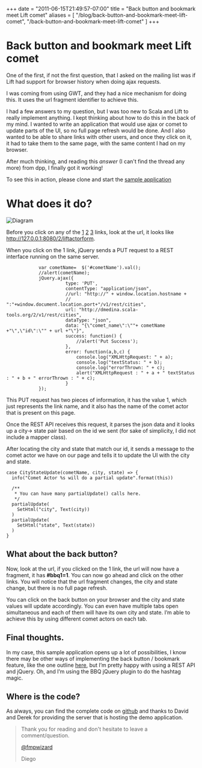 +++
date = "2011-06-15T21:49:57-07:00"
title = "Back button and bookmark meet Lift comet"
aliases = [
	"/blog/back-button-and-bookmark-meet-lift-comet",
	"/back-button-and-bookmark-meet-lift-comet"
]
+++

[title=]: /
[category: Lift]: /
[date: 2011/06/15]: /
[tags: {ajax, backbutton, bbq, bookmark, comet, jquery, lift, liftweb, scala}]: /

# Back button and bookmark meet Lift comet

One of the first, if not the first question, that I asked on the mailing list was if Lift had support for browser history when doing ajax requests.

I was coming from using GWT, and they had a nice mechanism for doing this. It uses the url fragment identifier to achieve this.

I had a few answers to my question, but I was too new to Scala and Lift to really implement anything.
I kept thinking about how to do this in the back of my mind. I wanted to write an application that would use ajax or comet to update parts of the UI, so no full page refresh would be done. And I also wanted to be able to share links with other users, and once they click on it, it had to take them to the same page, with the same content I had on my browser.

After much thinking, and reading this _answer_ (I can't find the thread any more) from dpp, I finally got it working!

To see this in action, please clone and start the [sample application](https://github.com/fmpwizard/lift-comet-history)

# What does it do?

![Diagram](/images/27764656-back-button-lift-comet.png)

Before you click on any of the [1](http://127.0.0.1:8080/2/liftactorform#bbq1=1) [2](http://127.0.0.1:8080/2/liftactorform#bbq1=2) [3](http://127.0.0.1:8080/2/liftactorform#bbq1=3) links, look at the url, it looks like http://127.0.0.1:8080/2/liftactorform.

When you click on the 1 link, jQuery sends a PUT request to a REST interface running on the same server.

```
            var cometName=  $('#cometName').val();
            //alert(cometName);
            jQuery.ajax({
                      type: 'PUT',
                      contentType: "application/json",
                      //url: "http://" + window.location.hostname +
                      //  ":"+window.document.location.port+"/v1/rest/cities",
                      url: "http://dmedina.scala-tools.org/2/v1/rest/cities",
                      dataType: "json",
                      data: "{\"comet_name\":\""+ cometName +"\",\"id\":\"" + url +"\"}",
                      success: function() {
                          //alert('Put Success');
                      },
                      error: function(a,b,c) {
                          console.log("XMLHttpRequest: " + a);
                          console.log("textStatus: " + b);
                          console.log("errorThrown: " + c);
                          alert("XMLHttpRequest : " + a + " textStatus : " + b + " errorThrown : " + c);
                      }
            });
```

This PUT request has two pieces of information, it has the value 1, which just represents the link name, and it also has the name of the comet actor that is present on this page.

Once the REST API receives this request, it parses the json data and it looks up a city-> state pair based on the id we sent (for sake of simplicity, I did not include a mapper class).

After locating the city and state that match our id, it sends a message to the comet actor we have on our page and tells it to update the UI with the city and state.

```
case CityStateUpdate(cometName, city, state) => {
  info("Comet Actor %s will do a partial update".format(this))

  /**
   * You can have many partialUpdate() calls here.
   */
  partialUpdate(
    SetHtml("city", Text(city))
  )
  partialUpdate(
    SetHtml("state", Text(state))
  )
}
```

## What about the back button?

Now, look at the url, if you clicked on the 1 link, the url will now have a fragment, it has **#bbq1=1**. You can now go ahead and click on the other links. You will notice that the url fragment changes, the city and state change, but there is no full page refresh.

You can click on the back button on your browser and the city and state values will update accordingly. You can even have multiple tabs open simultaneous and each of them will have its own city and state. I’m able to achieve this by using different comet actors on each tab.

## Final thoughts.

In my case, this sample application opens up a lot of possibilities, I know there may be other ways of implementing the back button / bookmark feature, like the one outline [here](https://groups.google.com/forum/#!topic/liftweb/_A-Zg7oFBhQ), but I’m pretty happy with using a REST API and jQuery. Oh, and I’m using the BBQ jQuery plugin to do the hashtag magic.

## Where is the code?

As always, you can find the complete code on [github](https://github.com/fmpwizard/lift-comet-history) and thanks to David and Derek for providing the server that is hosting the demo application.

>Thank you for reading and don't hesitate to leave a comment/question.
>
>[@fmpwizard](https://twitter.com/fmpwizard)
>
>Diego
